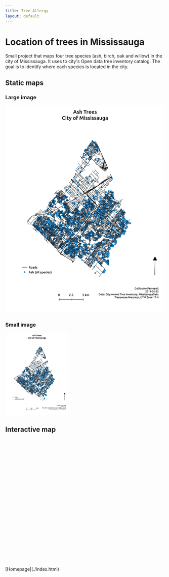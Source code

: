 ```yaml
---
title: Tree Allergy
layout: default
---
```

# Location of trees in Mississauga
Small project that maps four tree species (ash, birch, oak and willow) in the city of Mississauga. It uses to city's Open data tree inventory catalog. The goal is to identify where each species is located in the city.

## Static maps
### Large image
![Ash trees map](./Ash_trees.jpeg)
### Small image
<img src="Ash_trees.jpeg" alt="Ash Trees" width="200"/>

## Interactive map
<div id="mapid" style="width: 600px; height: 400px">
      <script>
            var mymap = L.map('mapid').setView([43.588, -79.648], 11);
            L.tileLayer('https://api.tiles.mapbox.com/v4/{id}/{z}/{x}/{y}.png?access_token={accessToken}', {
                  attribution: 'Map data &copy; <a href="https://www.openstreetmap.org/">OpenStreetMap</a> contributors, <a href="https://creativecommons.org/licenses/by-sa/2.0/">CC-BY-SA</a>, Imagery © <a href="https://www.mapbox.com/">Mapbox</a>',
                  maxZoom: 18,
                  id: 'mapbox.streets',
                  accessToken: 'pk.eyJ1IjoiZ3BlcnJlYXVsdDkxIiwiYSI6ImNqdXJqYmxubTBpbDU0M25wdm5hMnk2dGEifQ.xS5T9S5SvQKL8wiChwUErA'
            }).addTo(mymap);
            var geojsonMarkerAsh = {
                  radius: 3,
                  fillColor: "#259ff0",
                  color: "#000",
                  weight: 1,
                  opacity: 1,
                  fillOpacity: 0.8
            };
            var geojsonMarkerBirch = {
                  radius: 3,
                  fillColor: "#729b6f",
                  color: "#000",
                  weight: 1,
                  opacity: 1,
                  fillOpacity: 0.8
            };
            var geojsonMarkerOak = {
                  radius: 3,
                  fillColor: "#a47158",
                  color: "#000",
                  weight: 1,
                  opacity: 1,
                  fillOpacity: 0.8
            };
            var geojsonMarkerWillow = {
                  radius: 3,
                  fillColor: "#f45f42",
                  color: "#000",
                  weight: 1,
                  opacity: 1,
                  fillOpacity: 0.8
            };
            function getColor(d) {
                  return d === 'Ash'  ? "#259ff0" :
                  d === 'Birch'  ? "#729b6f" :
                  d === 'Oak' ? "#a47158" :
                 "#f45f42";
            }
            $.getJSON("Tree_3857_ash.geojson",function(data){
                  L.geoJson(data, {
                        pointToLayer: function (feature, latlng) {
                        return L.circleMarker(latlng, geojsonMarkerAsh);
                        }
                  }).addTo(mymap);
            });
            $.getJSON("Tree_3857_birch.geojson",function(data){
                  L.geoJson(data, {
                        pointToLayer: function (feature, latlng) {
                        return L.circleMarker(latlng, geojsonMarkerBirch);
                        }
                  }).addTo(mymap);
            });
            $.getJSON("Tree_3857_oak.geojson",function(data){
                  L.geoJson(data, {
                        pointToLayer: function (feature, latlng) {
                        return L.circleMarker(latlng, geojsonMarkerOak);
                        }
                  }).addTo(mymap);
            });
            $.getJSON("Tree_3857_willow.geojson",function(data){
                  L.geoJson(data, {
                        pointToLayer: function (feature, latlng) {
                        return L.circleMarker(latlng, geojsonMarkerWillow);
                        }
                  }).addTo(mymap);
            });
            var legend = L.control({position: 'bottomleft'});
            legend.onAdd = function (map) {
                  var div = L.DomUtil.create('div', 'info legend'),
                  labels = ['<strong>Trees</strong>'],
                  categories = ['Ash','Birch','Oak','Willow'];
                  for (var i = 0; i < categories.length; i++) {
                    div.innerHTML += labels.push(
                      '<i class="circle" style="background:' + getColor(categories[i]) + '"></i> ' +
                      (categories[i] ? categories[i] + '<br>' : '+')
                    );
                  }
                  div.innerHTML = labels.join('<br>');
                  div.innerHTML += "<h4>Trees</h4>";
                  div.innerHTML += '<i class="circle" style="background: #259ff0"></i><span>Ash</span><br>';
                  div.innerHTML += '<i class="circle" style="background: #729b6f"></i><span>Birch</span><br>';
                  div.innerHTML += '<i class="circle" style="background: #a47158"></i><span>Oak</span><br>';
                  div.innerHTML += '<i class="circle" style="background: #f45f42"></i><span>Willow</span><br>';
                  return div;
             };
             legend.addTo(mymap);
     </script>
</div>
[Homepage](./index.html)

